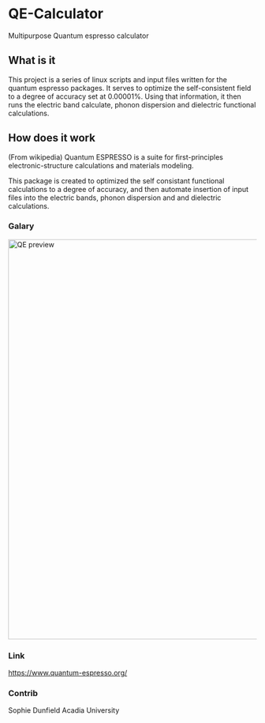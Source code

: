 # QE-Calculator
Multipurpose Quantum espresso calculator

## What is it ##
This project is a series of linux scripts and input files written
for the quantum espresso packages. It serves  to optimize the self-consistent field to a degree
of accuracy set at 0.00001%.  Using that information, it then runs the electric band calculate,
phonon dispersion and dielectric functional calculations.

## How does it work ##

(From wikipedia) Quantum ESPRESSO is a suite for first-principles electronic-structure calculations and materials modeling.

This package is created to optimized the self consistant functional calculations to a degree of accuracy, and then automate insertion of input files
into the electric bands, phonon dispersion and and dielectric calculations.  

### Galary ###
<img width="810" alt="QE preview" src="https://github.com/Dunfiena/Acadia_QE-Calculator/assets/117761149/40ae2d17-f05d-401f-9c97-ae0dca2b1b89">

### Link ###
https://www.quantum-espresso.org/


### Contrib ###
Sophie Dunfield
Acadia University
